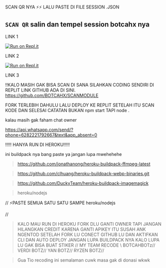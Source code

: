 SCAN QR NYA ⚡⚡ LALU PASTE DI FILE SESSION .JSON
## `SCAN QR` salin dan tempel session botcahx nya

LINK 1

[![Run on Repl.it](https://repl.it/badge/github/quiec/whatsAlfa)](https://replit.com/@tioclkp02/SCANMODULE-3#index.js)

 LINK 2
 
[![Run on Repl.it](https://repl.it/badge/github/quiec/whatsAlfa)](https://replit.com/@tioclkp02/SCANMODULE-3#index.js)

LINK 3

!!KALO MASIH GAK BISA SCAN DI SANA SILAHKAN CODING SENDIRI DI REPLIT LINK GITHUB ADA DI SINI.
 https://github.com/BOTCAHX/SCANMODULE

FORK TERLEBIH DAHULU LALU DEPLOY KE REPLIT SETELAH ITU SCAN KODE DAN SELESAI 
CATATAN BUKAN npm start TAPI node .

 kalau masih gak faham chat owner

https://api.whatsapp.com/send/?phone=6282221792667&text&app_absent=0

!!!!! HANYA RUN DI HEROKU!!!!!

ini buildpack nya bang paste ya jangan lupa mwehehehe


>   https://github.com/jonathanong/heroku-buildpack-ffmpeg-latest

>   https://github.com/clhuang/heroku-buildpack-webp-binaries.git

>   https://github.com/DuckyTeam/heroku-buildpack-imagemagick

>   heroku/nodejs


//
⚡PASTE SEMUA SATU SATU SAMPE heroku/nodejs

//

>KALO MAU RUN DI HEROKU FORK DLU GANTI OWNER TAPI JANGAN HILANGKAN CREDIT KARENA GANTI APIKEY ITU SUSAH ANK NGENTOD
>SETELAH FORK LU CONECT GITHUB LU DAN AKTIFKAN CLI DAN AUTO DEPLOY JANGAN LUPA BUILDPACK NYA KALO LUPA LU GAK BISA BUAT STIKER
//
MY TEAM RECODE \\
> BOTCAHBOTz//
>VERDI BOTZ//
>YAN BOTZ//
>RYZEN BOTZ//


>Gua Tio recoding ini semalaman cuwk masa gak di donasi wkwk

